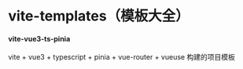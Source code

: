 #  vite-templates（模板大全）

#### vite-vue3-ts-pinia
vite + vue3 + typescript + pinia + vue-router + vueuse 构建的项目模板

